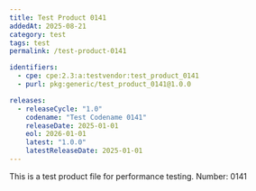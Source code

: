 ```yaml
---
title: Test Product 0141
addedAt: 2025-08-21
category: test
tags: test
permalink: /test-product-0141

identifiers:
  - cpe: cpe:2.3:a:testvendor:test_product_0141
  - purl: pkg:generic/test_product_0141@1.0.0

releases:
  - releaseCycle: "1.0"
    codename: "Test Codename 0141"
    releaseDate: 2025-01-01
    eol: 2026-01-01
    latest: "1.0.0"
    latestReleaseDate: 2025-01-01
---
```


This is a test product file for performance testing. Number: 0141
